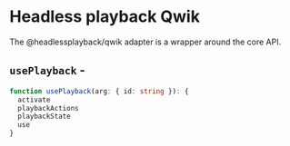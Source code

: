 <script setup>
import BundleSize from '../../components/BundleSize.vue'
</script>

# Headless playback Qwik

The @headlessplayback/qwik adapter is a wrapper around the core API.

## `usePlayback` - <BundleSize func="usePlayback" pkg="@headlessplayback/qwik" />

```ts
function usePlayback(arg: { id: string }): {
  activate
  playbackActions
  playbackState
  use
}
```
